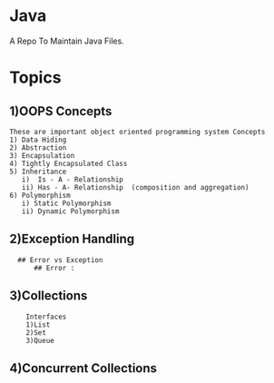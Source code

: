 # Java
A Repo To Maintain Java Files.



# Topics
 ## 1)OOPS Concepts
    These are important object oriented programming system Concepts
    1) Data Hiding
    2) Abstraction
    3) Encapsulation
    4) Tightly Encapsulated Class
    5) Inheritance
       i)  Is - A - Relationship
       ii) Has - A- Relationship  (composition and aggregation)
    6) Polymorphism
       i) Static Polymorphism
       ii) Dynamic Polymorphism 
 ## 2)Exception Handling 
      ## Error vs Exception
          ## Error :
           

 ## 3)Collections  
        Interfaces 
        1)List
        2)Set
        3)Queue
       
 ## 4)Concurrent Collections
    
